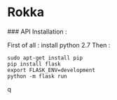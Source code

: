 # Rokka

### API Installation :

First of all : install python 2.7
Then :

```
sudo apt-get install pip
pip install flask
export FLASK_ENV=development
python -m flask run
```

q
